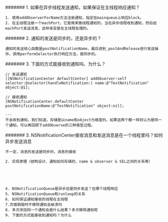#######  1. 如果在异步线程发送通知，如果保证在主线程响应通知？
```
1. 使用addObserverForName方法注册通知，指定在mainqueue上响应block。
2. 在主线程注册一个machPort，它是用来做线程通知的，当在异步线程收到通知，然后给machPort发送消息，这样肯定是在主线程处理的。
```
#######  2. 通知的发送是同步的，还是异步的 ?
```
通知的发送核心函数是postNotificationName，最后进到_postAndRelease进行发送操作，调用performSelector执行响应方法，是同步的。
```
#######  3. 下面的方式能接收到通知吗、为什么？
```
// 发送通知
[[NSNotificationCenter defaultCenter] addObserver:self selector:@selector(handleNotification:) name:@"TestNotification" object:@1];

// 接收通知
[NSNotificationCenter.defaultCenter postNotificationName:@"TestNotification" object:nil];

---
不会收到通知，我们知道，存储是以name和object为维度的，如果这两个都一样则认为是同一个通知。可以再回顾下addObserve的三种类型过程。
```
####### 3. NSNotificationCenter接收消息和发送消息是在一个线程里吗？如何异步发送消息
```
不一定，消息的发送是同步的，消息的接收

```
```
2. 实现原理（结构设计、通知如何存储的、name & observer & SEL之间的关系等）


   
   

4. NSNotificationQueue是异步还是同步发送？在哪个线程响应
5. NSNotificationQueue和runloop的关系
6. 如何保证通知接收的线程在主线程
7.页面销毁时不移除通知会崩溃吗
8. 多次添加同一个通知会是什么结果？多次移除通知呢
9. 下面的方式能接收到通知吗？为什么
```
